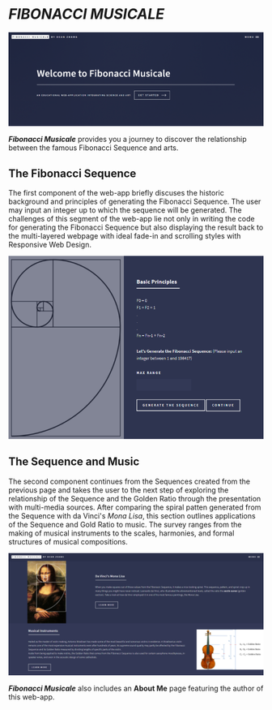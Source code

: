 # ***FIBONACCI MUSICALE***

![HomePage](images/Home_ScrSht.png)

***Fibonacci Musicale*** provides you a journey to discover the relationship between the famous Fibonacci Sequence and arts.

## **The Fibonacci Sequence**
The first component of the web-app briefly discuses the historic background and principles of generating the Fibonacci Sequence. The user may input an integer up to which the sequence will be generated.  The challenges of this segment of the web-app lie not only in writing the code for generating the Fibonacci Sequence but also displaying the result back to the multi-layered webpage with ideal fade-in and scrolling styles with Responsive Web Design. 

![Sequence](images/Fib_Generating_Capture.PNG)

## **The Sequence and Music**
The second component continues from the Sequences created from the previous page and takes the user to the next step of exploring the relationship of the Sequence and the Golden Ratio through the presentation with multi-media sources.  After comparing the spiral patten generated from the Sequence with da Vinci's *Mona Lisa*, this section outlines applications of the Sequence and Gold Ratio to music.  The survey ranges from the making of musical instruments to the scales, harmonies, and formal structures of musical compositions. 

![Music](images/Fib_Arts_Capture.PNG)

***Fibonacci Musicale*** also includes an **About Me** page featuring the author of this web-app.  



